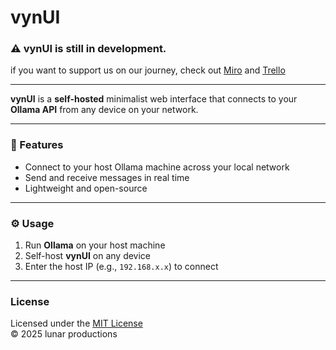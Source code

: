# vynUI

### ⚠️ vynUI is still in development. 
if you want to support us on our journey, check out [Miro](https://miro.com/app/board/uXjVJ7OeXkk=/?share_link_id=892158054911) and [Trello](https://trello.com/invite/b/68ebc81134885dadd979a9aa/ATTI2d2c4fe8aa99a17fe9f12413d53fd2c0EA82AA47/vynui)

---

**vynUI** is a **self-hosted** minimalist web interface that connects to your **Ollama API** from any device on your network.

---

### 🔗 Features
- Connect to your host Ollama machine across your local network  
- Send and receive messages in real time  
- Lightweight and open-source  

---

### ⚙️ Usage
1. Run **Ollama** on your host machine  
2. Self-host **vynUI** on any device  
3. Enter the host IP (e.g., `192.168.x.x`) to connect  

---

### License
Licensed under the [MIT License](LICENSE.md)  
© 2025 lunar productions
